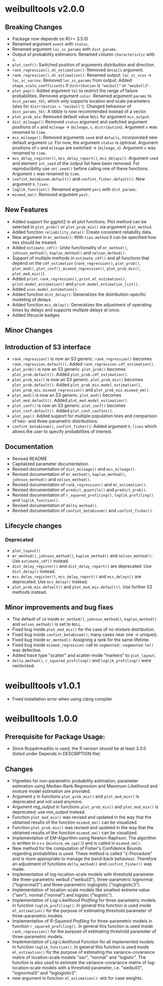 # weibulltools v2.0.0
## Breaking Changes
* Package now depends on R(>= 3.5.0)
* Renamed argument `event` with `status`.
* Renamed argument `loc_sc_params` with `dist_params`.
* Output of probability estimators: Renamed column `characteristic` with `x`.
* `plot_conf()`: Switched position of arguments distribution and direction.
* `rank_regression()`, `ml_estimation()`: Removed `details` argument.
* `rank_regression()`, `ml_estimation()`: Renamed output: `loc_sc_vcov` -> `loc_sc_varcov`. Removed `loc_sc_params` from output. Added `shape_scale_coefficients` if `distribution` is `"weibull"` or `"weibull3"`.
* `plot_pop()`: Added argument `tol` to restrict the range of failure probabilities. Removed argument `color`. Renamed argument `params` to `dist_params_tbl`, which only supports location and scale parameters (also for `distribution = "weibull"`). Changed behaviour of `dist_params_tbl`: A tibble is now recommended instead of a vector.
* `plot_prob_mix`: Removed default value `NULL` for argument `mix_output`.
* `dist_mileage()`: Removed `status` argument and switched argument positions of `x` and `mileage`  -> (`mileage`, `x`, `distribution`). Argument `x` was renamed to `time`.
* `mcs_mileage()`: Removed arguments `seed` and `details`, incorporated new default argument `id`. For now, the argument `status` is optional. Argument positions of `x` and `mileage` are switched -> (`mileage`, `x`). Argument `x` was renamed to `time`. 
* `mcs_delay_register()`, `mcs_delay_report()`, `mcs_delays()`: Argument `seed` and element `int_seed` of the output list have been removed. For reproducibility use `set.seed()` before calling one of these functions. Argument `x` was renamed to `time`.  
* `confint_betabinom.default()` and `confint_fisher.default()`: New argument `b_lives`.
* `loglik_function()`: Renamed argument `pars` with `dist_params`. 
* `mixmod_em()`: Removed argument `post`.

## New Features
* Added support for ggplot2 in all plot functions. Plot method can be selected in `plot_prob()` or `plot_prob_mix()` via argument `plot_method`.
* Added function `reliability_data()`: Create consistent reliability data.
* New argument in `mr_method()`: With `ties.method` it can be specified how ties should be treated.
* Added `estimate_cdf()`: Unite functionality of `mr_method()`, `johnson_method()`, `kaplan_method()` and `nelson_method()`.
* Support of multiple methods in `estimate_cdf()` and all functions that depend on the `cdf_estimation` (`rank_regression()`, `plot_prob()`, `plot_mod()`, `plot_conf()`, `mixmod_regression()`, `plot_prob_mix()`, `plot_mod_mix()`).
* Added `print.rank_regression()`, `print.ml_estimation()`, `print.model_estimation()` and `print.model_estimation_list()`.
* Added `vcov.model_estimation()`.
* Added function `dist_delay()`: Generalizes the distribution-specific modeling of delays. 
* Added function `mcs_delay()`: Generalizes the adjustment of operating times by delays and supports multiple delays at once.
* Added lifecycle badges

## Minor Changes

## Introduction of S3 interface
* `rank_regression()` is now an S3 generic. `rank_regression()` becomes `rank_regression.default()`. Added `rank_regression.cdf_estimation()`.
* `plot_prob()` is now an S3 generic. `plot_prob()` becomes `plot_prob.default()`. Added `plot_prob.cdf_estimation()`.
* `plot_prob_mix()` is now an S3 generic. `plot_prob_mix()` becomes `plot_prob.default()`. Added `plot_prob_mix.model_estimation()`, `plot_prob_mix.mixmod_regression()` and `plot_prob_mix.mixmod_em()`.
* `plot_mod()` is now an S3 generic. `plot_mod()` becomes `plot_mod.default()`. Added `plot_mod.model_estimation()`.
* `plot_conf()` is now an S3 generic. `plot_conf()` becomes `plot_conf.default()`. Added `plot_conf.confint()`.
* `plot_pop()`: Added support for multiple population lines and comparison of two- and three-parametric distributions.
* `confint_betabinom()`, `confint_fisher()`: Added argument `b_lives` which allows the user to specify probabilities of interest.

## Documentation
* Revised README
* Capitalized parameter documentation.
* Revised documentation of `dist_mileage()` and `mcs_mileage()`.
* Revised documentation of `mr_method()`, `kaplan_method()`, `johnson_method()` and `nelson_method()`.
* Revised documentation of `rank_regression()` and `ml_estimation()`.
* Revised documentation of `predict_quantile()` and `predict_prob()`.
* Revised documentation of `r_squared_profiling()`, `loglik_profiling()` and `loglik_function()`.
* Revised documentation of `delta_method()`.
* Revised documentation of `confint_betabinom()` and `confint_fisher()`.

## Lifecycle changes

### Deprecated
* `plot_layout()`
* `mr_method()`, `johnson_method()`, `kaplan_method()` and `nelson_method()`: Use `estimate_cdf()` instead.
* `dist_delay_register()` and `dist_delay_report()` are deprecated. Use `dist_delay()` instead. 
* `mcs_delay_register()`, `mcs_delay_report()` and `mcs_delays()`  are deprecated. Use `mcs_delay()` instead.
* `plot_prob_mix.default()` and `plot_mod_mix.default()`. Use further S3 methods instead.

## Minor improvements and bug fixes
* The default of `id` inside `mr_method()`, `johnson_method()`, `kaplan_method()` and `nelson_method()` is set to `NULL`. 
* Fixed bug inside `plot_mod_mix()` for the case of no mixture distribution.
* Fixed bug inside `confint_betabinom()`; many cases near one -> unique().
* Fixed bug inside `mr_method()`: Assigning a rank for the same lifetime. 
* Fixed bug inside `mixmod_regression`: call to `segmented::segmented.lm()` was defective.
* Added trace type "scatter" and scatter mode "markers" to `plot_layout`.
* `delta_method()`, `r_squared_profiling()` and `loglik_profiling()` were vectorized.

# weibulltools v1.0.1
* Fixed installation error when using clang compiler

# weibulltools 1.0.0 

## Prerequisite for Package Usage:

* Since RcppArmadillo is used, the R version should be at least 3.3.0 
  (listed under Depends in DESCRIPTION file)
  
## Changes

* Vignettes for non-parametric probability estimation, parameter estimation using Median-Rank Regression and Maximum-Likelihood and mixture model estimation are provided. 
* Argument _y_ in functions `plot_prob_mix()` and `plot_mod_mix()` is deprecated and not used anymore. 
* Argument *reg_output* in functions `plot_prob_mix()` and `plot_mod_mix()` is deprecated; use *mix_output* instead. 
* Function `plot_mod_mix()` was revised and updated in the way that the obtained results of the function `mixmod_em()` can be visualized. 
* Function `plot_prob_mix()` was revised and updated in the way that the obtained results of the function `mixmod_em()` can be visualized. 
* Implementation of EM-Algorithm using Newton-Raphson. The algorithm is written in c++ (`mixture_em_cpp()`) and is called in `mixmod_em()`. 
* New method for the computation of Fisher's Confidence Bounds regarding probabilities is used. These method is called "z-Procedure" and is more appropriate to manage the bend-back behaviour. Therefore an adjustment of functions `delta_method()` and `confint_fisher()` was made. 
* Implementation of log-location-scale models with threshold parameter like three-parametric weibull ("weibull3"), three-parametric lognormal ("lognormal3") and three-parametric loglogistic ("loglogistic3"). 
* Implementation of location-scale models like smallest extreme value ("sev"), normal ("normal") and logistic ("logistic"). 
* Implementation of _Log-Likelihood Profiling_ for three-parametric models in function `loglik_profiling()`. In general this function is used inside `ml_estimation()` for the purpose of estimating threshold parameter of three-parametric models. 
* Implementation of _R-Squared Profiling_ for three-parametric models in function `r_squared_profiling()`. In general this function is used inside `rank_regression()` for the purpose of estimating threshold parameter of three-parametric models.
* Implementation of _Log-Likelihood Function_ for all implemented models in function `loglik_function()`. In general this function is used inside `ml_estimation()` for the purpose of estimating the variance-covariance matrix of location-scale models "sev", "normal" and "logistic". The function is also used to estimate the variance-covariance matrix of log-location-scale models with a threshold parameter, i.e. "weibull3", "lognormal3" and "loglogistic3".
* new argument in function `ml_estimation()`: _wts_ for case weights. 
